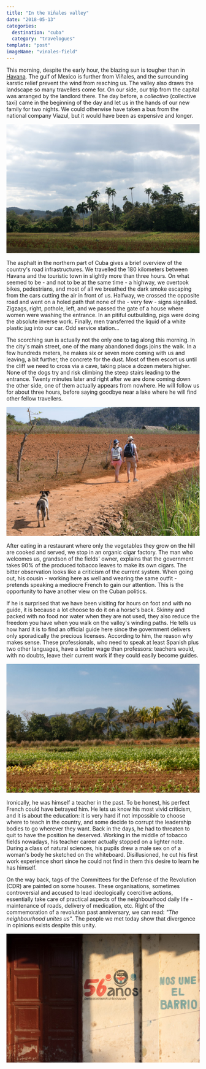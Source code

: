 ```yaml
---
title: "In the Viñales valley"
date: "2018-05-13"
categories:
  destination: "cuba"
  category: "travelogues"
template: "post"
imageName: "vinales-field"
---
```


This morning, despite the early hour, the blazing sun is tougher than 
in [Havana](/en/havana---rhythms-and-people). The gulf 
of Mexico is further from Viñales, and the surrounding karstic relief prevent 
the wind from reaching us. The valley also draws the landscape so many 
travellers come for. On our side, our trip from the capital was arranged by the 
landlord there. The day before, a _collectivo_ (collective taxi) came in the 
beginning of the day and let us in the hands of our new family for two nights. 
We could otherwise have taken a bus from the national company Viazul, but it 
would have been as expensive and longer.

![Light sneaking through the clouds.](../../../images/cuba/vinales-field.jpg "Light sneaking through the clouds")

The asphalt in the northern part of Cuba gives a brief overview of the country's road infrastructures. We travelled the 180 kilometers between Havana and the touristic town in slightly more than three hours. On what seemed to be - and not to be at the same time - a highway, we overtook bikes, pedestrians, and most of all we breathed the dark smoke escaping from the cars cutting the air in front of us. Halfway, we crossed the opposite road and went on a holed path that none of the - very few - signs signalled. Zigzags, right, pothole, left, and we passed the gate of a house where women were washing the entrance. In an pitiful outbuilding, pigs were doing the absolute inverse work. Finally, men transferred the liquid of a white plastic jug into our car. Odd service station...

The scorching sun is actually not the only one to tag along this morning. In the city's main street, one of the many abandoned dogs joins the walk. In a few hundreds meters, he makes six or seven more coming with us and leaving, a bit further, the concrete for the dust. Most of them escort us until the cliff we need to cross via a cave, taking place a dozen meters higher. None of the dogs try and risk climbing the steep stairs leading to the entrance. Twenty minutes later and right after we are done coming down the other side, one of them actually appears from nowhere. He will follow us for about three hours, before saying goodbye near a lake where he will find other fellow travellers.

![A stray dog, on a trail path.](../../../images/cuba/vinales-dog.jpg "A stray dog, on a trail path")

After eating in a restaurant where only the vegetables they grow on the hill are cooked and served, we stop in an organic cigar factory. The man who welcomes us, grandson of the fields' owner, explains that the government takes 90% of the produced tobacco leaves to make its own cigars. The bitter observation looks like a criticism of the current system. When going out, his cousin - working here as well and wearing the same outfit - pretends speaking a mediocre French to gain our attention. This is the opportunity to have another view on the Cuban politics.

If he is surprised that we have been visiting for hours on foot and with no guide, it is because a lot choose to do it on a horse's back. Skinny and packed with no food nor water when they are not used, they also reduce the freedom you have when you walk on the valley's winding paths. He tells us how hard it is to find an official guide here since the government delivers only sporadically the precious licenses. According to him, the reason why makes sense. These professionals, who need to speak at least Spanish plus two other languages, have a better wage than professors: teachers would, with no doubts, leave their current work if they could easily become guides.

![A tobacco field.](../../../images/cuba/vinales-field-2.jpg "A tobacco field")

Ironically, he was himself a teacher in the past. To be honest, his perfect French could have betrayed him. He lets us know his most vivid criticism, and it is about the education: it is very hard if not impossible to choose where to teach in the country, and some decide to corrupt the leadership bodies to go wherever they want. Back in the days, he had to threaten to quit to have the position he deserved. Working in the middle of tobacco fields nowadays, his teacher career actually stopped on a lighter note. During a class of natural sciences, his pupils drew a male sex on of a woman's body he sketched on the whiteboard. Disillusioned, he cut his first work experience short since he could not find in them this desire to learn he has himself.

On the way back, tags of the Committees for the Defense of the Revolution (CDR) are painted on some houses. These organisations, sometimes controversial and accused to lead ideologically coercitive actions, essentially take care of practical aspects of the neighbourhood daily life - maintenance of roads, delivery of medication, etc. Right of the commemoration of a revolution past anniversary, we can read: _"The neighbourhood unites us"_. The people we met today show that divergence in opinions exists despite this unity.

![A graph about the Committees for the Defense of the Revolution.](../../../images/cuba/vinales-graph.jpg "A graph")
